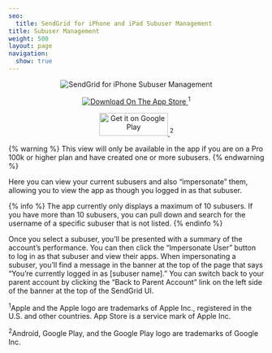 ```yaml
---
seo:
  title: SendGrid for iPhone and iPad Subuser Management
title: Subuser Management
weight: 500
layout: page
navigation:
  show: true
---
```


<p style="text-align:center">
	<img src="{{root_url}}/images/sendgrid_for_iphone_subuser.gif" alt="SendGrid for iPhone Subuser Management" style="display:inline"/>
</p>

<p style="text-align:center">
	<a href="https://itunes.apple.com/us/app/sendgrid/id916808878?mt=8" target="_blank">
		<img src="{{root_url}}/images/download_app_store.svg" alt="Download On The App Store" style="display:inline;border:none;" />
	</a>
  <sup>1</sup>
</p>

<p style="text-align:center">
  <a href="https://play.google.com/store/apps/details?id=com.sendgrid.android.sendgrid.app&utm_source=global_co&utm_medium=prtnr&utm_content=Mar2515&utm_campaign=PartBadge&pcampaignid=MKT-Other-global-all-co-prtnr-py-PartBadge-Mar2515-1">
    <img alt="Get it on Google Play" src="https://play.google.com/intl/en_us/badges/images/generic/en-play-badge.png" style="display:inline;border:none;width:135px;height:45px" />
  </a>
  <sup>2</sup>
</p>

{% warning %}
This view will only be available in the app if you are on a Pro 100k or higher plan and have created one or more subusers.
{% endwarning %}

Here you can view your current subusers and also “impersonate” them, allowing you to view the app as though you logged in as that subuser.

{% info %}
The app currently only displays a maximum of 10 subusers. If you have more than 10 subusers, you can pull down and search for the username of a specific subuser that is not listed.
{% endinfo %}

Once you select a subuser, you’ll be presented with a summary of the account’s performance. You can then click the “Impersonate User” button to log in as that subuser and view their apps. When impersonating a subuser, you’ll find a message in the banner at the top of the page that says “You’re currently logged in as [subuser name].” You can switch back to your parent account by clicking the “Back to Parent Account” link on the left side of the banner at the top of the SendGrid UI.

<p class="small">
  <sup>1</sup>Apple and the Apple logo are trademarks of Apple Inc., registered in the U.S. and other countries. App Store is a service mark of Apple Inc.
</p>
<p class="small">
  <sup>2</sup>Android, Google Play, and the Google Play logo are trademarks of Google Inc.
</p>
